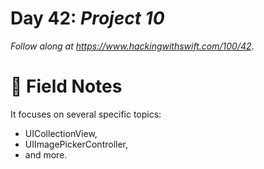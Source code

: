 # Day 42: _Project 10_


_Follow along at https://www.hackingwithswift.com/100/42_.


# 📒 Field Notes

It focuses on several specific topics:

- UICollectionView,
- UIImagePickerController,
- and more.
